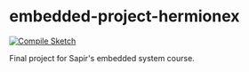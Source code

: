 # embedded-project-hermionex

[![Compile Sketch](https://github.com/eden881/embedded-project-hermionex/actions/workflows/compile-sketch.yml/badge.svg)](https://github.com/eden881/embedded-project-hermionex/actions/workflows/compile-sketch.yml)

Final project for Sapir's embedded system course.
